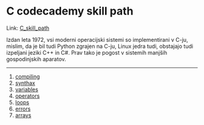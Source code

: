 # C codecademy skill path

Link: [C_skill_path](https://www.codecademy.com/paths/c/tracks/welcome-to-the-learn-c-skill-path/modules/welcome-to-the-learn-c-skill-path/informationals/welcome-to-the-learn-c-skill-path)

Izdan leta 1972, vsi moderni operacijski sistemi so implementirani v C-ju, mislim, da je bil tudi Python zgrajen na C-ju, Linux jedra tudi, obstajajo tudi izpeljani jeziki C++ in C#. Prav tako je pogost v sistemih manjših gospodinjskih aparatov.

---

1. [compiling](docs/compiling.md)
2. [synthax](docs/synthax.md)
3. [variables](docs/variables.md)
4. [operators](docs/operators.md)
5. [loops](docs/loops.md)
6. [errors](docs/errors.md)
7. [arrays](docs/arrays.md)
